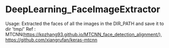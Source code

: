# DeepLearning_FaceImageExtractor
Usage: Extracted the faces of all the images in the DIR_PATH and save it to dir 'tmp/'
Ref  : MTCNN(https://kpzhang93.github.io/MTCNN_face_detection_alignment/),
       https://github.com/xiangrufan/keras-mtcnn  
